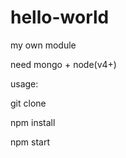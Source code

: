 # hello-world      

my own module                  

need mongo + node(v4+)

usage:

git clone

npm install

npm start

